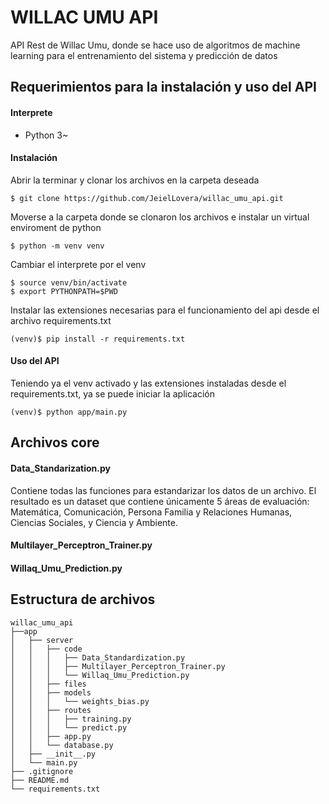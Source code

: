 # WILLAC UMU API
API Rest de Willac Umu, donde se hace uso de algoritmos de machine learning para el entrenamiento del sistema y predicción de datos

## Requerimientos para la instalación y uso del API

#### Interprete
- Python 3~

#### Instalación
Abrir la terminar y clonar los archivos en la carpeta deseada

    $ git clone https://github.com/JeielLovera/willac_umu_api.git

Moverse a la carpeta donde se clonaron los archivos e instalar un virtual enviroment de python

    $ python -m venv venv

Cambiar el interprete por el venv

    $ source venv/bin/activate
    $ export PYTHONPATH=$PWD

Instalar las extensiones necesarias para el funcionamiento del api desde el archivo requirements.txt

    (venv)$ pip install -r requirements.txt

#### Uso del API
Teniendo ya el venv activado y las extensiones instaladas desde el requirements.txt, ya se puede iniciar la aplicación

    (venv)$ python app/main.py
    

## Archivos core
#### Data_Standarization.py
Contiene todas las funciones para estandarizar los datos de un archivo. El resultado es un dataset que contiene únicamente 5 áreas de evaluación: Matemática, Comunicación, Persona Familia y Relaciones Humanas, Ciencias Sociales, y Ciencia y Ambiente.
#### Multilayer_Perceptron_Trainer.py
#### Willaq_Umu_Prediction.py
## Estructura de archivos
```
willac_umu_api
├──app
│   ├── server
│   │   ├── code
│   │   │   ├── Data_Standardization.py
│   │   │   ├── Multilayer_Perceptron_Trainer.py
│   │   │   └── Willaq_Umu_Prediction.py
│   │   ├── files
│   │   ├── models
│   │   │   └── weights_bias.py
│   │   ├── routes
│   │   │   ├── training.py
│   │   │   └── predict.py
│   │   ├── app.py
│   │   └── database.py
│   ├── __init__.py
│   └── main.py
├── .gitignore
├── README.md
└── requirements.txt
```

